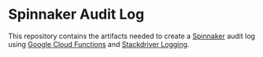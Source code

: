 # Spinnaker Audit Log
This repository contains the artifacts needed to create a [Spinnaker](http://spinnaker.io) audit log using [Google Cloud Functions](https://cloud.google.com/functions/) and [Stackdriver Logging](https://cloud.google.com/logging/).
